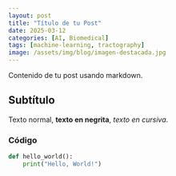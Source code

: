 ```yaml
---
layout: post
title: "Título de tu Post"
date: 2025-03-12
categories: [AI, Biomedical]
tags: [machine-learning, tractography]
image: /assets/img/blog/imagen-destacada.jpg
---
```


Contenido de tu post usando markdown.

## Subtítulo

Texto normal, **texto en negrita**, *texto en cursiva*.

### Código
```python
def hello_world():
    print("Hello, World!")